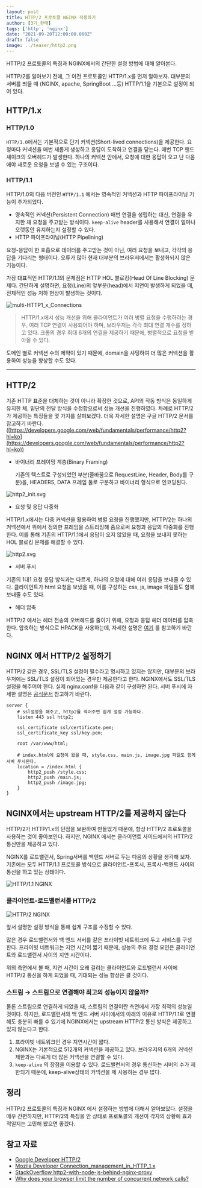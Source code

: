 ```yaml
---
layout: post  
title: HTTP/2 프로토콜 NGINX 적용하기
author: [3기_완태]
tags: ['http', 'nginx']
date: "2021-09-20T12:00:00.000Z"
draft: false 
image: ../teaser/http2.png
---
```


HTTP/2 프로토콜의 특징과 NGINX에서의 간단한 설정 방법에 대해 알아본다.

<!-- end -->

HTTP/2를 알아보기 전에, 그 이전 프로토콜인 HTTP/1.x를 먼저 알아보자. 대부분의 서버를 띄울 때 (NGINX, apache, SpringBoot ...등) HTTP/1.1을 기본으로 설정이 되어 있다.

## HTTP/1.x

### HTTP/1.0

`HTTP/1.0`에서는 기본적으로 단기 커넥션(Short-lived connections)을 제공한다. 요청마다 커넥션을 매번 새롭게 생성하고 응답이 도착하고 연결을 닫는다. 매번 TCP 핸드 셰이크의 오버헤드가 발생한다. 하나의 커넥션 안에서, 요청에 대한 응답이 오고 난 다음에야 새로운 요청을 보낼 수 있는 구조이다.

### HTTP/1.1

HTTP/1.0의 다음 버전인 `HTTP/1.1` 에서는 영속적인 커넥션과 HTTP 파이프라이닝 기능이 추가되었다.

- 영속적인 커넥션(Persistent Connection)
  매번 연결을 성립하는 대신, 연결을 유지한 채 요청을 주고받는 방식이다. `keep-alive` header를 사용해서 연결이 얼마나 오랫동안 유지하는지 설정할 수 있다.
- HTTP 파이프라이닝(HTTP Pipelining)

요청-응답이 한 호흡으로 데이터를 주고받는 것이 아닌, 여러 요청을 보내고, 각각의 응답을 기다리는 형태이다. 오류가 많아 현재 대부분의 브라우저에서는 활성화되지 않은 기능이다.

가장 대표적인 HTTP/1.1의 문제점은 HTTP HOL 블로킹(Head Of Line Blocking) 문제다. 간단하게 설명하면, 요청(Line)의 앞부분(head)에서 지연이 발생하게 되었을 때, 전체적인 성능 저하 현상이 발생하는 것이다.

![multi-HTTP1_x_Connections](../images/2021-09-20-http2-0.png)

> HTTP/1.x에서 성능 개선을 위해 클라이언트가 여러 병렬 요청을 수행하려는 경우, 여러 TCP 연결이 사용되어야 하며, 브라우저는 각각 최대 연결 개수를 정하고 있다. 크롬의 경우 최대 6개의 연결을 제공하기 때문에, 병렬적으로 요청을 받아올 수 있다.


도메인 별로 커넥션 수의 제약이 있기 때문에, domain을 샤딩하여 더 많은 커넥션을 활용하여 성능을 향상할 수도 있다.

---

## HTTP/2

기존 HTTP 표준을 대체하는 것이 아니라 확장한 것으로, API의 작동 방식은 동일하게 유지한 체, 밑단의 전달 방식을 수정함으로써 성능 개선을 진행하였다. 차례로 HTTP/2가 제공하는 특징들을 몇 가지를 살펴보겠다. 더욱 자세한 설명은 구글 HTTP/2 문서를 참고하기 바란다.([https://developers.google.com/web/fundamentals/performance/http2?hl=ko](https://developers.google.com/web/fundamentals/performance/http2?hl=ko))



- 바이너리 프레이밍 계층(Binary Framing)

  기존의 텍스트로 구성되었던 부분(줄바꿈으로 RequestLine, Header, Body를 구분)을, HEADERS, DATA 프레임 둘로 구분하고 바이너리 형식으로 인코딩된다.

![http2_init.svg](../images/2021-09-20-http2-1.svg)

- 요청 및 응답 다중화

HTTP/1.x에서는 다중 커넥션을 활용하여 병렬 요청을 진행했지만, HTTP/2는 하나의 커넥션에서 위에서 정의한 프레임을 스트리밍해 줌으로써 요청과 응답의 다중화를 진행한다. 이를 통해 기존의 HTTP/1.1에서 응답이 오지 않았을 때, 요청을 보내지 못하는 HOL 블로킹 문제를 해결할 수 있다.

![http2.svg](../images/2021-09-20-http2-2.svg)

- 서버 푸시

기존의 1대1 요청 응답 방식과는 다르게, 하나의 요청에 대해 여러 응답을 보내줄 수 있다. 클라이언트가 html 요청을 보냈을 때, 이를 구성하는 css, js, image 파일들도 함께 보내줄 수도 있다.

- 헤더 압축

HTTP/2 에서는 헤더 전송의 오버헤드를 줄이기 위해, 요청과 응답 헤더 데이터를 압축한다. 압축하는 방식으로 HPACK을 사용하는데, 자세한 설명은 [여기](https://datatracker.ietf.org/doc/html/draft-ietf-httpbis-header-compression) 를 참고하기 바란다.

## NGINX 에서 HTTP/2 설정하기

HTTP/2 같은 경우, SSL/TLS 설정이 필수라고 명시하고 있지는 않지만, 대부분의 브라우저에는 SSL/TLS 설정이 되어있는 경우만 제공한다고 한다. NGINX에서도 SSL/TLS 설정을 해주어야 한다. 실제 nginx.conf을 다음과 같이 구성하면 된다. 서버 푸시에 자세한 설명은 [공식문서](https://www.nginx.com/blog/nginx-1-13-9-http2-server-push/) 참고하기 바란다.

```
server {
    # ssl설정을 해주고, http2를 적어주면 쉽게 설정 가능하다.
    listen 443 ssl http2;

    ssl_certificate ssl/certificate.pem;
    ssl_certificate_key ssl/key.pem;

    root /var/www/html;

    # index.html에 요청이 왔을 때, style.css, main.js, image.jpg 파일도 함께 서버 푸시된다.
    location = /index.html {
        http2_push /style.css;
        http2_push /main.js;
        http2_push /image.jpg;
    }
}
```

## NGINX에서는 upstream HTTP/2를 제공하지 않는다

HTTP/2가 HTTP/1.x의 단점을 보완하여 만들었기 때문에, 항상 HTTP/2 프로토콜을 사용하는 것이 좋아보인다. 하지만, NGINX 에서는 클라이언트 사이드에서의 HTTP/2 통신만을 제공하고 있다.

NGINX를 로드밸런서, Spring서버를 백엔드 서버로 두는 다음의 상황을 생각해 보자. 기존에는 모두 HTTP/1.1 프로토콜 방식으로 클라이언트-프록시, 프록시-백엔드 사이의 통신을 하고 있는 상태이다.

![HTTP/1.1 NGINX](../images/2021-09-20-http2-3.png)

### 클라이언트-로드밸런서를 HTTP/2

![HTTP/2 NGINX](../images/2021-09-20-http2-4.png)

앞서 설명한 설정 방식을 통해 쉽게 구조를 수정할 수 있다.

많은 경우 로드밸런서와 백 엔드 서버를 같은 프라이빗 네트워크에 두고 서비스를 구성한다. 프라이빗 네트워크는 지연 시간이 짧기 때문에, 성능의 주요 결정 요인은 클라이언트와 로드밸런서 사이의 지연 시간이다.

위의 측면에서 볼 때, 지연 시간이 오래 걸리는 클라이언트와 로드밸런서 사이에 HTTP/2 통신을 하게 되었을 때, 기대되는 성능 향상은 클 것이다.

### 스트림 → 스트림으로 연결해야 최고의 성능이지 않을까?

물론 스트림으로 연결하게 되었을 때, 스트림의 연결이란 측면에서 가장 최적의 성능일 것이다. 하지만, 로드밸런서와 백 엔드 서버 사이에서의 아래의 이유로 HTTP/1.1로 연결해도 충분히 빠를 수 있기에 NGINX에서는 upstream HTTP/2 통신 방식은 제공하고 있지 않는다고 한다. 

1. 프라이빗 네트워크인 경우 지연시간이 짧다.
2. NGINX는 기본적으로 512개의 커넥션을 제공하고 있다. 브라우저의 6개의 커넥션 제한과는 다르게 더 많은 커넥션을 연결할 수 있다.
3. `keep-alive` 의 장점을 이용할 수 있다. 로드밸런서의 경우 통신하는 서버의 수가 제한되기 때문에, keep-alive상태의 커넥션을 제 사용하는 경우 많다.


## 정리

HTTP/2 프로토콜의 특징과 NGINX 에서 설정하는 방법에 대해서 알아보았다. 설정을 매우 간편하지만, HTTP/2의 특징을 안 상태로 프로토콜의 개선이 각자의 상황에 효과적일지는 고민해 봤으면 좋겠다.

## 참고 자료

- [Google Developer HTTP/2](https://developers.google.com/web/fundamentals/performance/http2?hl=ko)
- [Mozila Developer Connection_management_in_HTTP_1.x](https://developer.mozilla.org/ko/docs/Web/HTTP/Connection_management_in_HTTP_1.x)
- [StackOverflow http2-with-node-js-behind-nginx-proxy](https://stackoverflow.com/questions/41637076/http2-with-node-js-behind-nginx-proxy)
- [Why does your browser limit the number of concurrent network calls?](https://www.linkedin.com/pulse/why-does-your-browser-limit-number-concurrent-ishwar-rimal/)
